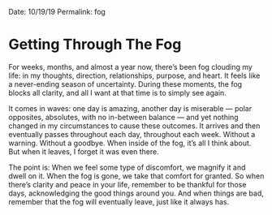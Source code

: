 Date: 10/19/19
Permalink: fog

# Getting Through The Fog

For weeks, months, and almost a year now, there’s been fog clouding my life: in my thoughts, direction, relationships, purpose, and heart. It feels like a never-ending season of uncertainty. During these moments, the fog blocks all clarity, and all I want at that time is to simply see again.

It comes in waves: one day is amazing, another day is miserable — polar opposites, absolutes, with no in-between balance — and yet nothing changed in my circumstances to cause these outcomes. It arrives and then eventually passes throughout each day, throughout each week. Without a warning. Without a goodbye. When inside of the fog, it’s all I think about. But when it leaves, I forget it was even there.

The point is: When we feel some type of discomfort, we magnify it and dwell on it. When the fog is gone, we take that comfort for granted. So when there’s clarity and peace in your life, remember to be thankful for those days, acknowledging the good things around you. And when things are bad, remember that the fog will eventually leave, just like it always has.